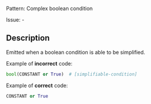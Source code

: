 Pattern: Complex boolean condition

Issue: -

## Description

Emitted when a boolean condition is able to be simplified.

Example of **incorrect** code:

```python
bool(CONSTANT or True)  # [simplifiable-condition]
```

Example of **correct** code:

```python
CONSTANT or True
```
